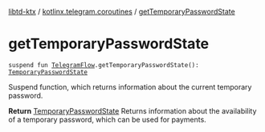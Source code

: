[libtd-ktx](../index.md) / [kotlinx.telegram.coroutines](index.md) / [getTemporaryPasswordState](./get-temporary-password-state.md)

# getTemporaryPasswordState

`suspend fun `[`TelegramFlow`](../kotlinx.telegram.core/-telegram-flow/index.md)`.getTemporaryPasswordState(): `[`TemporaryPasswordState`](https://tdlibx.github.io/td/docs/org/drinkless/td/libcore/telegram/TdApi.TemporaryPasswordState.html)

Suspend function, which returns information about the current temporary password.

**Return**
[TemporaryPasswordState](https://tdlibx.github.io/td/docs/org/drinkless/td/libcore/telegram/TdApi.TemporaryPasswordState.html) Returns information about the availability of a temporary
password, which can be used for payments.

